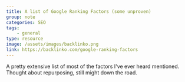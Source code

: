 ```yaml
---
title: A list of Google Ranking Factors (some unproven)
group: note
categories: SEO
tags:
    - general
type: resource
image: /assets/images/backlinko.png
link: https://backlinko.com/google-ranking-factors
---
```

A pretty extensive list of most of the factors I've ever heard mentioned. Thought about repurposing, still might down the road.
